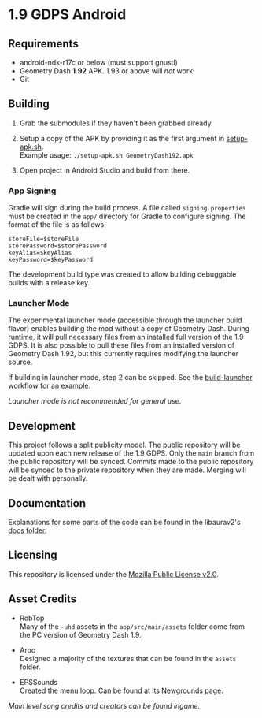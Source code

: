 # 1.9 GDPS Android

## Requirements

* android-ndk-r17c or below (must support gnustl)
* Geometry Dash **1.92** APK. 1.93 or above will _not_ work!
* Git

## Building

1. Grab the submodules if they haven't been grabbed already.

2. Setup a copy of the APK by providing it as the first argument in [setup-apk.sh](setup-apk.sh).  
   Example usage: `./setup-apk.sh GeometryDash192.apk`  

3. Open project in Android Studio and build from there.

### App Signing

Gradle will sign during the build process. A file called `signing.properties` must be created in the `app/` directory for Gradle to configure signing. The format of the file is as follows:

```
storeFile=$storeFile
storePassword=$storePassword
keyAlias=$keyAlias
keyPassword=$keyPassword
```

The development build type was created to allow building debuggable builds with a release key.

### Launcher Mode

The experimental launcher mode (accessible through the launcher build flavor) enables building the mod without a copy of Geometry Dash. During runtime, it will pull necessary files from an installed full version of the 1.9 GDPS. It is also possible to pull these files from an installed version of Geometry Dash 1.92, but this currently requires modifying the launcher source.

If building in launcher mode, step 2 can be skipped. See the [build-launcher](.github/workflows/build-launcher.yml) workflow for an example.

_Launcher mode is not recommended for general use_.

## Development

This project follows a split publicity model. The public repository will be updated upon each new release of the 1.9 GDPS. Only the `main` branch from the public repository will be synced. Commits made to the public repository will be synced to the private repository when they are made. Merging will be dealt with personally.

## Documentation

Explanations for some parts of the code can be found in the libaurav2's [docs folder](app/src/main/cpp/libaurav2/docs/).

## Licensing

This repository is licensed under the [Mozilla Public License v2.0](LICENSE).

## Asset Credits

* RobTop  
  Many of the `-uhd` assets in the `app/src/main/assets` folder come from the PC version of Geometry Dash 1.9.

* Aroo  
  Designed a majority of the textures that can be found in the `assets` folder.

* EPSSounds  
  Created the menu loop. Can be found at its [Newgrounds page](https://www.newgrounds.com/audio/listen/559315).

_Main level song credits and creators can be found ingame._